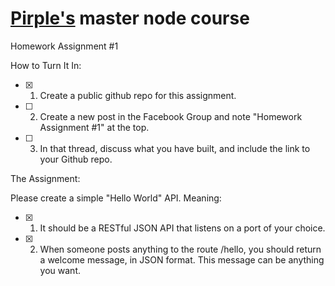 [Pirple's](https://pirple.thinkific.com/courses/take/the-nodejs-master-class) master node course
===========================

Homework Assignment #1

How to Turn It In:

- [x] 1. Create a public github repo for this assignment.

- [ ] 2. Create a new post in the Facebook Group  and note "Homework Assignment #1" at the top.

- [ ] 3. In that thread, discuss what you have built, and include the link to your Github repo.

The Assignment:

Please create a simple "Hello World" API. Meaning:

- [X] 1. It should be a RESTful JSON API that listens on a port of your choice.

- [X] 2. When someone posts anything to the route /hello, you should return a welcome message, in JSON format. This message can be anything you want.